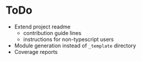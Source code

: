 # ToDo
- Extend project readme
  - contribution guide lines
  - instructions for non-typescript users
- Module generation instead of `_template` directory
- Coverage reports
